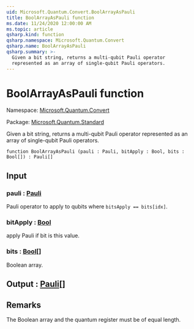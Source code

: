 ```yaml
---
uid: Microsoft.Quantum.Convert.BoolArrayAsPauli
title: BoolArrayAsPauli function
ms.date: 11/24/2020 12:00:00 AM
ms.topic: article
qsharp.kind: function
qsharp.namespace: Microsoft.Quantum.Convert
qsharp.name: BoolArrayAsPauli
qsharp.summary: >-
  Given a bit string, returns a multi-qubit Pauli operator
  represented as an array of single-qubit Pauli operators.
---
```


# BoolArrayAsPauli function

Namespace: [Microsoft.Quantum.Convert](xref:Microsoft.Quantum.Convert)

Package: [Microsoft.Quantum.Standard](https://nuget.org/packages/Microsoft.Quantum.Standard)


Given a bit string, returns a multi-qubit Pauli operatorrepresented as an array of single-qubit Pauli operators.

```qsharp
function BoolArrayAsPauli (pauli : Pauli, bitApply : Bool, bits : Bool[]) : Pauli[]
```


## Input

### pauli : [Pauli](xref:microsoft.quantum.lang-ref.pauli)

Pauli operator to apply to qubits where `bitsApply == bits[idx]`.


### bitApply : [Bool](xref:microsoft.quantum.lang-ref.bool)

apply Pauli if bit is this value.


### bits : [Bool](xref:microsoft.quantum.lang-ref.bool)[]

Boolean array.



## Output : [Pauli](xref:microsoft.quantum.lang-ref.pauli)[]



## Remarks

The Boolean array and the quantum register must be of equal length.